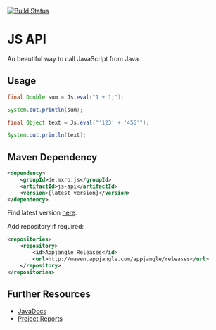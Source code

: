 [![Build Status](https://travis-ci.org/mxro/js-api.svg?branch=master)](https://travis-ci.org/mxro/js-api)

# JS API

An beautiful way to call JavaScript from Java.

## Usage

```java
final Double sum = Js.eval("1 + 1;");

System.out.println(sum);

final Object text = Js.eval("'123' + '456'");

System.out.println(text);
```

## Maven Dependency

```xml
<dependency>
    <groupId>de.mxro.js</groupId>
	<artifactId>js-api</artifactId>
	<version>[latest version]</version>
</dependency>
```

Find latest version [here](http://modules.appjangle.com/js-api/latest/project-summary.html).

Add repository if required:

```xml
<repositories>
	<repository>
		<id>Appjangle Releases</id>
		<url>http://maven.appjangle.com/appjangle/releases</url>
	</repository>
</repositories>
```

## Further Resources

- [JavaDocs](http://modules.appjangle.com/js-api/latest/apidocs/)
- [Project Reports](http://modules.appjangle.com/js-api/latest/project-reports.html)

